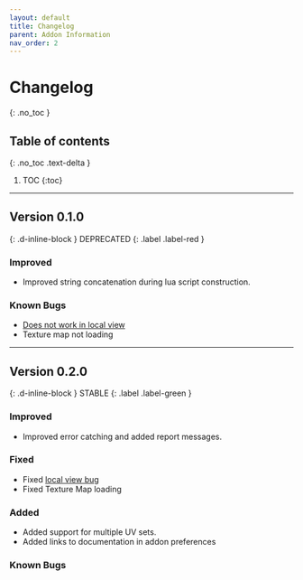 ```yaml
---
layout: default
title: Changelog
parent: Addon Information
nav_order: 2
---
```

# Changelog
{: .no_toc }

## Table of contents
{: .no_toc .text-delta }

1. TOC
{:toc}

---

## Version 0.1.0
{: .d-inline-block }
DEPRECATED
{: .label .label-red }

### Improved
- Improved string concatenation during lua script construction.

### Known Bugs

- [Does not work in local view](https://github.com/MattAshpole/BlenderRizomUVBridge/issues/2)
- Texture map not loading

---

## Version 0.2.0
{: .d-inline-block }
STABLE
{: .label .label-green }

### Improved
- Improved error catching and added report messages.

### Fixed
- Fixed [local view bug](https://github.com/MattAshpole/BlenderRizomUVBridge/issues/2)
- Fixed Texture Map loading

### Added
- Added support for multiple UV sets.
- Added links to documentation in addon preferences


### Known Bugs